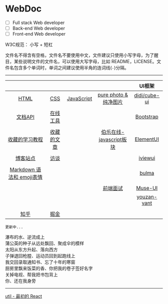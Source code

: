 # WebDoc
- [ ] Full stack Web developer
- [ ] Back-end Web developer
- [ ] Front-end Web developer

W3C规范： 小写 + 短杠

文件名不得含有空格，文件名不要使用中文，文件建议只使用小写字母，为了醒目，某些说明文件的文件名，可以使用大写字母，比如 README，LICENSE。文件名包含多个单词时，单词之间建议使用半角的连词线(`-`)分隔。


-------------------------------------------------

|||||UI框架|
|:-:|:-:|:-:|:-:|:-:|
|[HTML](HTML)<br/>|[CSS](CSS)<br/>|[JavaScript](JavaScript)|[pure photo & 纯净图片](pure-photo)|[didi/cube-ui](https://github.com/didi/cube-ui)|
||||
|[文档API](doc-api)<br/>|[在线工具](online-tool)|||[Bootstrap](http://www.runoob.com/bootstrap/bootstrap-tutorial.html)|
||||
|[收藏的学习教程](tutorial)<br/>|[收藏的文章](post)||[伯乐在线-javascript板块](http://web.jobbole.com/category/javascript-2/)|[ElementUI](http://element-cn.eleme.io/#/zh-CN/component/installation)|
||||
|[博客站点](blog)<br/>|[访谈](interview)<br/>|||[iviewui](https://www.iviewui.com/)|
||||
|[Markdown 语法和 emoji表情](github-markdown)<br/>||||[bulma](https://bulma.io/documentation/overview/start/)|
||||
||||[前端面试](front-end-developer-interview-questions)|[Muse-UI](http://www.muse-ui.org/#/install)
|||||[youzan-vant](https://github.com/youzan/vant)
||||
|[知乎](zhihu)|[掘金](juejin)|||


```
更新中...
```


瀑布的水、逆流成上<br/>
蒲公英的种子从远处飘回、聚成伞的模样<br/>
太阳从东方升起、落向西方<br/>
子弹退回枪膛、运动员回到起跑线上<br/>
我交回录取通知书、忘了十年的寒窗<br/>
厨房里飘来饭菜的香、你把我的卷子签好名字<br/>
关掉电视、帮我把书包背上<br/>
你、还在我身旁

---------------
[util - 最初的 React](util)

